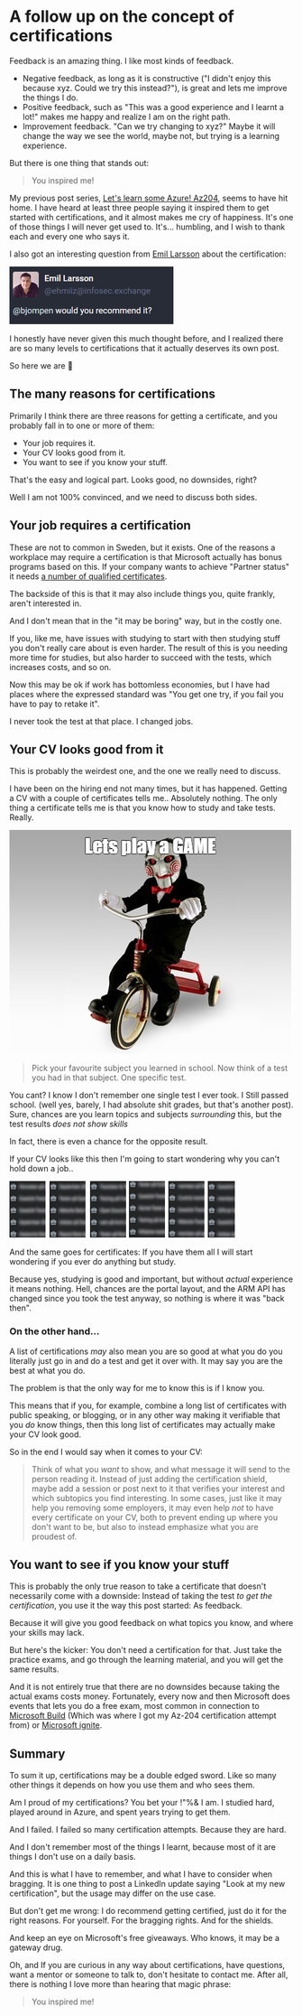 # A follow up on the concept of certifications

Feedback is an amazing thing. I like most kinds of feedback.

- Negative feedback, as long as it is constructive ("I didn't enjoy this because xyz. Could we try this instead?"), is great and lets me improve the things I do.
- Positive feedback, such as "This was a good experience and I learnt a lot!" makes me happy and realize I am on the right path.
- Improvement feedback. "Can we try changing to xyz?" Maybe it will change the way we see the world, maybe not, but trying is a learning experience.

But there is one thing that stands out:

> You inspired me!

My previous post series, [Let's learn some Azure! Az204](posts/az204.pt1.md), seems to have hit home. I have heard at least three people saying it inspired them to get started with certifications, and it almost makes me cry of happiness. It's one of those things I will never get used to. It's... humbling, and I wish to thank each and every one who says it.

I also got an interesting question from [Emil Larsson](https://mastodon.nu/@ehmiiz@infosec.exchange) about the certification:

![Would you recommend it?](../images/certifications/ehmiiz.png)

I honestly have never given this much thought before, and I realized there are so many levels to certifications that it actually deserves its own post.

So here we are 🙂

## The many reasons for certifications

Primarily I think there are three reasons for getting a certificate, and you probably fall in to one or more of them:

- Your job requires it.
- Your CV looks good from it.
- You want to see if you know your stuff.

That's the easy and logical part. Looks good, no downsides, right?

Well I am not 100% convinced, and we need to discuss both sides.

## Your job requires a certification

These are not to common in Sweden, but it exists. One of the reasons a workplace may require a certification is that Microsoft actually has bonus programs based on this. If your company wants to achieve "Partner status" it needs [a number of qualified certificates](https://learn.microsoft.com/partner-center/solutions-partner-azure?wt.mc_id=DT-MVP-5005317#skilling).

The backside of this is that it may also include things you, quite frankly, aren't interested in. 

And I don't mean that in the "it may be boring" way, but in the costly one.

If you, like me, have issues with studying to start with then studying stuff you don't really care about is even harder. The result of this is you needing more time for studies, but also harder to succeed with the tests, which increases costs, and so on.

Now this may be ok if work has bottomless economies, but I have had places where the expressed standard was "You get one try, if you fail you have to pay to retake it".

I never took the test at that place. I changed jobs.

## Your CV looks good from it

This is probably the weirdest one, and the one we really need to discuss.

I have been on the hiring end not many times, but it has happened. Getting a CV with a couple of certificates tells me.. Absolutely nothing.
The only thing a certificate tells me is that you know how to study and take tests. Really.

![Let's play a game...](../images/certifications/game.png)

> Pick your favourite subject you learned in school. Now think of a test you had in that subject. One specific test.

You cant? I know I don't remember one single test I ever took. I Still passed school. (well yes, barely, I had absolute shit grades, but that's another post). Sure, chances are you learn topics and subjects _surrounding_ this, but the test results _does not show skills_

In fact, there is even a chance for the opposite result.

If your CV looks like this then I'm going to start wondering why you can't hold down a job..

![a loooong list of previous jobs](../images/certifications/CV.png)

And the same goes for certificates: If you have them all I will start wondering if you ever do anything but study. 

Because yes, studying is good and important, but without _actual_ experience it means nothing. Hell, chances are the portal layout, and the ARM API has changed since you took the test anyway, so nothing is where it was "back then".

### On the other hand...

A list of certifications _may_ also mean you are so good at what you do you literally just go in and do a test and get it over with. It may say you are the best at what you do.

The problem is that the only way for me to know this is if I know you.

This means that if you, for example, combine a long list of certificates with public speaking, or blogging, or in any other way making it verifiable that you _do_ know things, then this long list of certificates may actually make your CV look good.

So in the end I would say when it comes to your CV:

> Think of what you _want_ to show, and what message it will send to the person reading it. Instead of just adding the certification shield, maybe add a session or post next to it that verifies your interest and which subtopics you find interesting. In some cases, just like it may help you removing some employers, it may even help _not_ to have every certificate on your CV, both to prevent ending up where you don't want to be, but also to instead emphasize what you are proudest of.

## You want to see if you know your stuff

This is probably the only true reason to take a certificate that doesn't necessarily come with a downside: Instead of taking the test _to get the certification_, you use it the way this post started: As feedback.

Because it will give you good feedback on what topics you know, and where your skills may lack.

But here's the kicker: You don't need a certification for that. Just take the practice exams, and go through the learning material, and you will get the same results.

And it is not entirely true that there are no downsides because taking the actual exams costs money. Fortunately, every now and then Microsoft does events that lets you do a free exam, most common in connection to [Microsoft Build](https://build.microsoft.com) (Which was where I got my Az-204 certification attempt from) or [Microsoft ignite](https://ignite.microsoft.com).

## Summary

To sum it up, certifications may be a double edged sword. Like so many other things it depends on how you use them and who sees them.

Am I proud of my certifications? You bet your !"%& I am. I studied hard, played around in Azure, and spent years trying to get them.

And I failed. I failed so many certification attempts. Because they are hard.

And I don't remember most of the things I learnt, because most of it are things I don't use on a daily basis.

And this is what I have to remember, and what I have to consider when bragging. It is one thing to post a LinkedIn update saying "Look at my new certification", but the usage may differ on the use case.

But don't get me wrong: I do recommend getting certified, just do it for the right reasons. For yourself. For the bragging rights. And for the shields.

And keep an eye on Microsoft's free giveaways. Who knows, it may be a gateway drug.

Oh, and If you are curious in any way about certifications, have questions, want a mentor or someone to talk to, don't hesitate to contact me. After all, there is nothing I love more than hearing that magic phrase:

> You inspired me!
